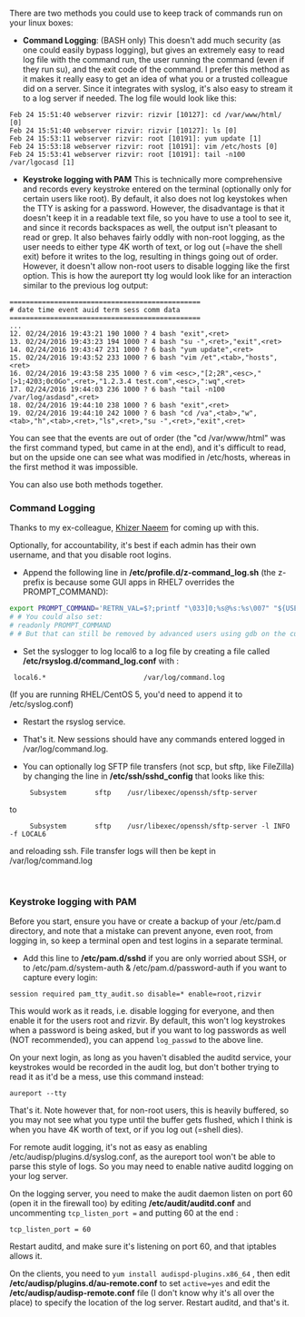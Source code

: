 There are two methods you could use to keep track of commands run on your linux boxes:

* **Command Logging**: (BASH only) This doesn't add much security (as one could easily bypass logging), but gives an extremely easy to read log file with the command run, the user running the command (even if they run su), and the exit code of the command. I prefer this method as it makes it really easy to get an idea of what you or a trusted colleague did on a server. Since it integrates with syslog, it's also easy to stream it to a log server if needed. The log file would look like this:
```
Feb 24 15:51:40 webserver rizvir: rizvir [10127]: cd /var/www/html/ [0]
Feb 24 15:51:40 webserver rizvir: rizvir [10127]: ls [0]
Feb 24 15:53:11 webserver rizvir: root [10191]: yum update [1]
Feb 24 15:53:18 webserver rizvir: root [10191]: vim /etc/hosts [0]
Feb 24 15:53:41 webserver rizvir: root [10191]: tail -n100 /var/lgocasd [1]
```

* **Keystroke logging with PAM** This is technically more comprehensive and records every keystroke entered on the terminal (optionally only for certain users like root). By default, it also does not log keystokes when the TTY is asking for a password. However, the disadvantage is that it doesn't keep it in a readable text file, so you have to use a tool to see it, and since it records backspaces as well, the output isn't pleasant to read or grep. It also behaves fairly oddly with non-root logging, as the user needs to either type 4K worth of text, or log out (=have the shell exit) before it writes to the log, resulting in things going out of order. However, it doesn't allow non-root users to disable logging like the first option. This is how the aureport tty log would look like for an interaction similar to the previous log output:
```
===============================================
# date time event auid term sess comm data
===============================================
...
12. 02/24/2016 19:43:21 190 1000 ? 4 bash "exit",<ret>
13. 02/24/2016 19:43:23 194 1000 ? 4 bash "su -",<ret>,"exit",<ret>
14. 02/24/2016 19:43:47 231 1000 ? 6 bash "yum update",<ret>
15. 02/24/2016 19:43:52 233 1000 ? 6 bash "vim /et",<tab>,"hosts",<ret>
16. 02/24/2016 19:43:58 235 1000 ? 6 vim <esc>,"[2;2R",<esc>,"[>1;4203;0c0Go",<ret>,"1.2.3.4 test.com",<esc>,":wq",<ret>
17. 02/24/2016 19:44:03 236 1000 ? 6 bash "tail -n100 /var/log/asdasd",<ret>
18. 02/24/2016 19:44:10 238 1000 ? 6 bash "exit",<ret>
19. 02/24/2016 19:44:10 242 1000 ? 6 bash "cd /va",<tab>,"w",<tab>,"h",<tab>,<ret>,"ls",<ret>,"su -",<ret>,"exit",<ret>
```
You can see that the events are out of order (the "cd /var/www/html" was the first command typed, but came in at the end), and it's difficult to read, but on the upside one can see what was modified in /etc/hosts, whereas in the first method it was impossible.

 
You can also use both methods together.
 
### Command Logging

Thanks to my ex-colleague, [Khizer Naeem](http://blog.kxr.me) for coming up with this.

Optionally, for accountability, it's best if each admin has their own username, and that you disable root logins.

* Append the following line in **/etc/profile.d/z-command_log.sh** (the z- prefix is because some GUI apps in RHEL7 overrides the PROMPT_COMMAND):

```bash
export PROMPT_COMMAND='RETRN_VAL=$?;printf "\033]0;%s@%s:%s\007" "${USER}" "${HOSTNAME%%.*}" "${PWD/#$HOME/~}";logger -p local6.debug "$(whoami) [$$]: $(history 1 | sed "s/^[ ]*[0-9]\+[ ]*//" ) [$RETRN_VAL]"'
# # You could also set:
# readonly PROMPT_COMMAND
# # But that can still be removed by advanced users using gdb on the current shell
```

* Set the syslogger to log local6 to a log file by creating a file called **/etc/rsyslog.d/command_log.conf** with :

```
 local6.*                        /var/log/command.log
```
(If you are running RHEL/CentOS 5, you'd need to append it to /etc/syslog.conf)

* Restart the rsyslog service. 

* That's it. New sessions should have any commands entered logged in /var/log/command.log.

* You can optionally log SFTP file transfers (not scp, but sftp, like FileZilla) by changing the line in **/etc/ssh/sshd_config** that looks like this:
```
	 Subsystem       sftp    /usr/libexec/openssh/sftp-server
```
to
```
	 Subsystem       sftp    /usr/libexec/openssh/sftp-server -l INFO -f LOCAL6
```
and reloading ssh. File transfer logs will then be kept in /var/log/command.log

<br>

### Keystroke logging with PAM

Before you start, ensure you have or create a backup of your /etc/pam.d directory, and note that a mistake can prevent anyone, even root, from logging in, so keep a terminal open and test logins in a separate terminal.

* Add this line to **/etc/pam.d/sshd** if you are only worried about SSH, or to /etc/pam.d/system-auth & /etc/pam.d/password-auth if you want to capture every login:
```
session required pam_tty_audit.so disable=* enable=root,rizvir
```
This would work as it reads, i.e. disable logging for everyone, and then enable it for the users root and rizvir. By default, this won't log keystrokes when a password is being asked, but if you want to log passwords as well (NOT recommended), you can append `log_passwd` to the above line.

On your next login, as long as you haven't disabled the auditd service, your keystrokes would be recorded in the audit log, but don't bother trying to read it as it'd be a mess, use this command instead:

```
aureport --tty
```

That's it. Note however that, for non-root users, this is heavily buffered, so you may not see what you type until the buffer gets flushed, which I think is when you have 4K worth of text, or if you log out (=shell dies). 

For remote audit logging, it's not as easy as enabling /etc/audisp/plugins.d/syslog.conf, as the aureport tool won't be able to parse this style of logs. So you may need to enable native auditd logging on your log server.

On the logging server, you need to make the audit daemon listen on port 60 (open it in the firewall too) by editing **/etc/audit/auditd.conf** and uncommenting `tcp_listen_port =` and putting 60 at the end :
```
tcp_listen_port = 60
```
Restart auditd, and make sure it's listening on port 60, and that iptables allows it.

On the clients, you need to `yum install audispd-plugins.x86_64` , then edit **/etc/audisp/plugins.d/au-remote.conf** to set `active=yes` and edit the **/etc/audisp/audisp-remote.conf** file (I don't know why it's all over the place) to specify the location of the log server. Restart auditd, and that's it. 



